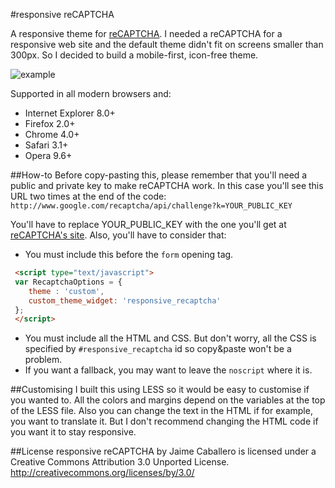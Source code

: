 #responsive reCAPTCHA

A responsive theme for <a href="https://www.google.com/recaptcha">reCAPTCHA</a>. I needed a reCAPTCHA for a responsive web site and the default theme didn't fit on screens smaller than 300px. So I decided to build a mobile-first, icon-free theme.

<img src="https://raw.github.com/jaicab/responsive-reCAPTCHA/master/example.jpg" alt="example">

Supported in all modern browsers and:
* Internet Explorer 8.0+
* Firefox 2.0+
* Chrome 4.0+
* Safari 3.1+
* Opera 9.6+

##How-to
Before copy-pasting this, please remember that you'll need a public and private key to make reCAPTCHA work. In this case you'll see this URL two times at the end of the code: `http://www.google.com/recaptcha/api/challenge?k=YOUR_PUBLIC_KEY`

You'll have to replace YOUR_PUBLIC_KEY with the one you'll get at <a href="https://www.google.com/recaptcha/admin/create">reCAPTCHA's site</a>.
Also, you'll have to consider that:
- You must include this before the `form` opening tag.

```html
 <script type="text/javascript">
 var RecaptchaOptions = {
    theme : 'custom',
    custom_theme_widget: 'responsive_recaptcha'
 };
 </script>
 ```
- You must include all the HTML and CSS. But don't worry, all the CSS is specified by `#responsive_recaptcha` id so copy&paste won't be a problem.
- If you want a fallback, you may want to leave the `noscript` where it is.

##Customising
I built this using LESS so it would be easy to customise if you wanted to. All the colors and margins depend on the variables at the top of the LESS file.
Also you can change the text in the HTML if for example, you want to translate it. But I don't recommend changing the HTML code if you want it to stay responsive.

##License
responsive reCAPTCHA by Jaime Caballero is licensed under a Creative Commons Attribution 3.0 Unported License. http://creativecommons.org/licenses/by/3.0/